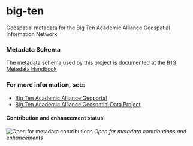 # big-ten
Geospatial metadata for the Big Ten Academic Alliance Geospatial Information Network



### Metadata Schema
The metadata schema used by this project is documented at [the B1G Metadata Handbook](https://z.umn.edu/gbl-handbook)


### For more information, see:
- [Big Ten Academic Alliance Geoportal](https://geo.btaa.org)
- [Big Ten Academic Alliance Geospatial Data Project](https://z.umn.edu/btaagdp)

#### Contribution and enhancement status

![Open for metadata contributions](https://upload.wikimedia.org/wikipedia/commons/archive/0/0e/20170421060213%21Location_dot_green.svg) *Open for metadata contributions and enhancements*
